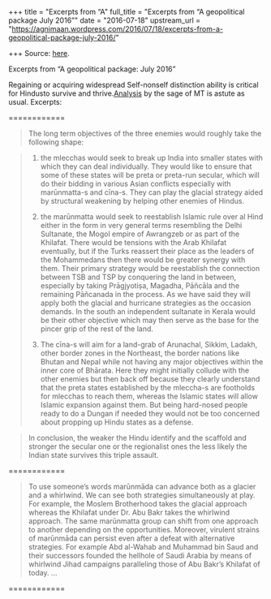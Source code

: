 +++
title = "Excerpts from “A"
full_title = "Excerpts from “A geopolitical package July 2016”"
date = "2016-07-18"
upstream_url = "https://agnimaan.wordpress.com/2016/07/18/excerpts-from-a-geopolitical-package-july-2016/"

+++
Source: [here](https://agnimaan.wordpress.com/2016/07/18/excerpts-from-a-geopolitical-package-july-2016/).

Excerpts from “A geopolitical package: July 2016”



Regaining or acquiring widespread Self-nonself distinction ability is
critical for Hindusto survive and
thrive.[Analysis](https://manasataramgini.wordpress.com/2016/07/09/a-geopolitical-package-july-2016/)
by the sage of MT is astute as usual. Excerpts:

============

> 
>
> The long term objectives of the three enemies would roughly take the
> following shape:
>
> 

> 
>
> 
>
> 1) the mlecchas would seek to break up India into smaller states with
> which they can deal individually. They would like to ensure that some
> of these states will be preta or preta-run secular, which will do
> their bidding in various Asian conflicts especially with marūnmatta-s
> and cīna-s. They can play the glacial strategy aided by structural
> weakening by helping other enemies of Hindus.
>
> 
>
> 
>
> 
>
> 
>
> 2) the marūnmatta would seek to reestablish Islamic rule over al Hind
> either in the form in very general terms resembling the Delhi
> Sultanate, the Mogol empire of Awrangzeb or as part of the Khilafat.
> There would be tensions with the Arab Khilafat eventually, but if the
> Turks reassert their place as the leaders of the Mohammedans then
> there would be greater synergy with them. Their primary strategy would
> be reestablish the connection between TSB and TSP by conquering the
> land in between, especially by taking Prāgjyotiṣa, Magadha, Pāñcāla
> and the remaining Pāñcanada in the process. As we have said they will
> apply both the glacial and hurricane strategies as the occasion
> demands. In the south an independent sultanate in Kerala would be
> their other objective which may then serve as the base for the pincer
> grip of the rest of the land.
>
> 
>
> 
>
> 
>
> 
>
> 3) The cīna-s will aim for a land-grab of Arunachal, Sikkim, Ladakh,
> other border zones in the Northeast, the border nations like Bhutan
> and Nepal while not having any major objectives within the inner core
> of Bhārata. Here they might initially collude with the other enemies
> but then back off because they clearly understand that the preta
> states established by the mleccha-s are footholds for mlecchas to
> reach them, whereas the Islamic states will allow Islamic expansion
> against them. But being hard-nosed people ready to do a Dungan if
> needed they would not be too concerned about propping up Hindu states
> as a defense.
>
> 
>
> 
>
> 
>
> 
>
> 
>
> 
>
> 

> 
>
> In conclusion, the weaker the Hindu identify and the scaffold and
> stronger the secular one or the regionalist ones the less likely the
> Indian state survives this triple assault.
>
> 

============

> 
>
> To use someone’s words marūnmāda can advance both as a glacier and a
> whirlwind. We can see both strategies simultaneously at play. For
> example, the Moslem Brotherhood takes the glacial approach whereas the
> Khilafat under Dr. Abu Bakr takes the whirlwind approach. The same
> marūnmatta group can shift from one approach to another depending on
> the opportunities. Moreover, virulent strains of marūnmāda can persist
> even after a defeat with alternative strategies. For example Abd
> al-Wahab and Muhammad bin Saud and their successors founded the
> hellhole of Saudi Arabia by means of whirlwind Jihad campaigns
> paralleling those of Abu Bakr’s Khilafat of today. …
>
> 



============

